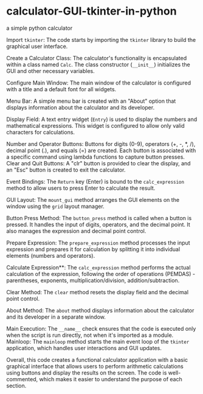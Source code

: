 # calculator-GUI-tkinter-in-python
a simple python calculator


Import `tkinter`: The code starts by importing the `tkinter` library to build the graphical user interface.

Create a Calculator Class: The calculator's functionality is encapsulated within a class named `Calc`. The class constructor (`__init__`) initializes the GUI and other necessary variables.

Configure Main Window: The main window of the calculator is configured with a title and a default font for all widgets.

Menu Bar: A simple menu bar is created with an "About" option that displays information about the calculator and its developer.

Display Field: A text entry widget (`Entry`) is used to display the numbers and mathematical expressions. This widget is configured to allow only valid characters for calculations.

Number and Operator Buttons: Buttons for digits (0-9), operators (+, -, *, /), decimal point (.), and equals (=) are created. Each button is associated with a specific command using lambda functions to capture button presses.
Clear and Quit Buttons: A "clr" button is provided to clear the display, and an "Esc" button is created to exit the calculator.

Event Bindings: The `Return` key (Enter) is bound to the `calc_expression` method to allow users to press Enter to calculate the result.

GUI Layout: The `mount_gui` method arranges the GUI elements on the window using the `grid` layout manager.

Button Press Method: The `button_press` method is called when a button is pressed. It handles the input of digits, operators, and the decimal point. It also manages the expression and decimal point control.

Prepare Expression: The `prepare_expression` method processes the input expression and prepares it for calculation by splitting it into individual elements (numbers and operators).

Calculate Expression**: The `calc_expression` method performs the actual calculation of the expression, following the order of operations (PEMDAS) - parentheses, exponents, multiplication/division, addition/subtraction.

Clear Method: The `clear` method resets the display field and the decimal point control.

About Method: The `about` method displays information about the calculator and its developer in a separate window.

Main Execution: The `__name__` check ensures that the code is executed only when the script is run directly, not when it's imported as a module.
Mainloop: The `mainloop` method starts the main event loop of the `tkinter` application, which handles user interactions and GUI updates.

Overall, this code creates a functional calculator application with a basic graphical interface that allows users to perform arithmetic calculations using buttons and display the results on the screen. The code is well-commented, which makes it easier to understand the purpose of each section.
